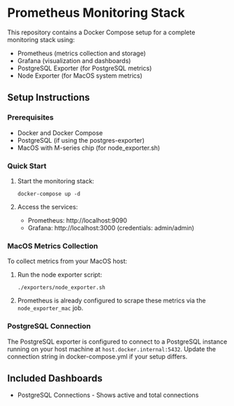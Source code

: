 # Prometheus Monitoring Stack

This repository contains a Docker Compose setup for a complete monitoring stack using:

- Prometheus (metrics collection and storage)
- Grafana (visualization and dashboards)
- PostgreSQL Exporter (for PostgreSQL metrics)
- Node Exporter (for MacOS system metrics)

## Setup Instructions

### Prerequisites

- Docker and Docker Compose
- PostgreSQL (if using the postgres-exporter)
- MacOS with M-series chip (for node_exporter.sh)

### Quick Start

1. Start the monitoring stack:
   ```
   docker-compose up -d
   ```

2. Access the services:
   - Prometheus: http://localhost:9090
   - Grafana: http://localhost:3000 (credentials: admin/admin)

### MacOS Metrics Collection

To collect metrics from your MacOS host:

1. Run the node exporter script:
   ```
   ./exporters/node_exporter.sh
   ```

2. Prometheus is already configured to scrape these metrics via the `node_exporter_mac` job.

### PostgreSQL Connection

The PostgreSQL exporter is configured to connect to a PostgreSQL instance running on your host machine at `host.docker.internal:5432`. Update the connection string in docker-compose.yml if your setup differs.

## Included Dashboards

- PostgreSQL Connections - Shows active and total connections 